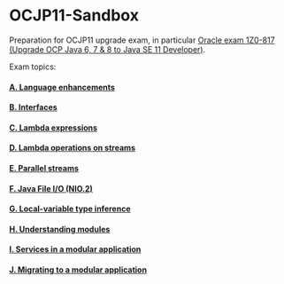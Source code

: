 # OCJP11-Sandbox
Preparation for OCJP11 upgrade exam, in particular [Oracle exam 1Z0-817 (Upgrade OCP Java 6, 7 & 8 to Java SE 11 Developer)](https://education.oracle.com/upgrade-ocp-java-6-7-8-to-java-se-11-developer/pexam_1Z0-817).

Exam topics:
#### [A. Language enhancements](A-LanguageEnhancements.md)
#### [B. Interfaces](B-Interfaces.md)
#### [C. Lambda expressions](C-LambdaExpressions.md)
#### [D. Lambda operations on streams](D-LambdaOperationsOnStreams.md)
#### [E. Parallel streams](E-ParallelStreams.md)
#### [F. Java File I/O (NIO.2)](F-JavaFileIO.md)
#### [G. Local-variable type inference](G-LocalVariableTypeInference.md)
#### [H. Understanding modules](H-UnderstandingModules.md)
#### [I. Services in a modular application](I-ServicesInAModularApplication.md)
#### [J. Migrating to a modular application](J-MigratingToAModularApplication.md)
